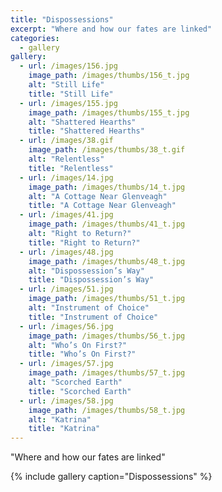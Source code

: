```yaml
---
title: "Dispossessions"
excerpt: "Where and how our fates are linked"
categories:
  - gallery
gallery:
  - url: /images/156.jpg
    image_path: /images/thumbs/156_t.jpg
    alt: "Still Life"
    title: "Still Life"
  - url: /images/155.jpg
    image_path: /images/thumbs/155_t.jpg
    alt: "Shattered Hearths"
    title: "Shattered Hearths"    
  - url: /images/38.gif
    image_path: /images/thumbs/38_t.gif
    alt: "Relentless"
    title: "Relentless"
  - url: /images/14.jpg
    image_path: /images/thumbs/14_t.jpg
    alt: "A Cottage Near Glenveagh"
    title: "A Cottage Near Glenveagh"
  - url: /images/41.jpg
    image_path: /images/thumbs/41_t.jpg
    alt: "Right to Return?"
    title: "Right to Return?"    
  - url: /images/48.jpg
    image_path: /images/thumbs/48_t.jpg
    alt: "Dispossession’s Way"
    title: "Dispossession’s Way"
  - url: /images/51.jpg
    image_path: /images/thumbs/51_t.jpg
    alt: "Instrument of Choice"
    title: "Instrument of Choice"
  - url: /images/56.jpg
    image_path: /images/thumbs/56_t.jpg
    alt: "Who’s On First?"
    title: "Who’s On First?"    
  - url: /images/57.jpg
    image_path: /images/thumbs/57_t.jpg
    alt: "Scorched Earth"
    title: "Scorched Earth"   
  - url: /images/58.jpg
    image_path: /images/thumbs/58_t.jpg
    alt: "Katrina"
    title: "Katrina"
---
```

"Where and how our fates are linked"

{% include gallery caption="Dispossessions" %}
